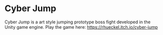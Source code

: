 # Cyber Jump
Cyber Jump is a art style jumping prototype boss fight developed in the Unity game engine. Play the game here: https://rhueckel.itch.io/cyber-jump
